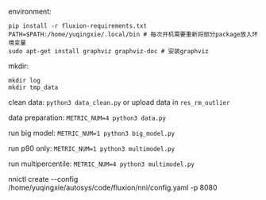 environment:
```
pip install -r fluxion-requirements.txt
PATH=$PATH:/home/yuqingxie/.local/bin # 每次开机需要重新将部分package放入环境变量
sudo apt-get install graphviz graphviz-doc # 安装graphviz
```

mkdir:
```
mkdir log
mkdir tmp_data
```

clean data:
`python3 data_clean.py`
or upload data in `res_rm_outlier`

data preparation:
`METRIC_NUM=4 python3 data.py`

run big model:
`METRIC_NUM=1 python3 big_model.py`

run p90 only:
`METRIC_NUM=1 python3 multimodel.py`

run multipercentile:
`METRIC_NUM=4 python3 multimodel.py`

nnictl create --config /home/yuqingxie/autosys/code/fluxion/nni/config.yaml -p 8080